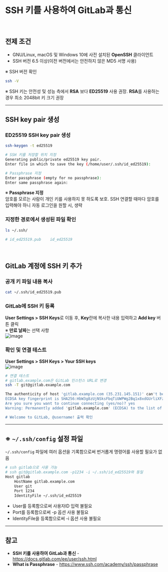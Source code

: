 # SSH 키를 사용하여 GitLab과 통신

<br>

## 전제 조건
- GNU/Linux, macOS 및 Windows 10에 사전 설치된 **OpenSSH** 클라이언트
- SSH 버전 6.5 이상(이전 버전에서는 안전하지 않은 MD5 서명 사용)

※ SSH 버전 확인  
```bash
ssh -V
```

※ SSH 키는 안전성 및 성능 측에서 **RSA** 보다 **ED25519** 사용 권장. **RSA**를 사용하는 경우 최소 2048bit 키 크기 권장

<hr>

## SSH key pair 생성
### ED25519 SSH key pair 생성
```bash
ssh-keygen -t ed25519

# SSH 키를 저장할 위치 지정
Generating public/private ed25519 key pair.
Enter file in which to save the key (/home/user/.ssh/id_ed25519):

# Passphrase 지정
Enter passphrase (empty for no passphrase):
Enter same passphrase again:
```

※ **Passphrase 지정**  
암호를 모르는 사람이 개인 키를 사용하지 못 하도록 보호. SSH 연결할 때마다 암호를 입력해야 하니 자동 로그인을 원할 시, 생략

### 지정한 경로에서 생성된 파일 확인
```bash
ls ~/.ssh/

# id_ed25519.pub    id_ed25519
```

<br>

## GitLab 계정에 SSH 키 추가
### 공개 키 파일 내용 복사
```bash
cat ~/.ssh/id_ed25519.pub
```

### GitLab에 SSH 키 등록
**User Settings > SSH Keys**로 이동 후, **Key**란에 복사한 내용 입력하고 **Add key** 버튼 클릭  
※ **만료 날짜**는 선택 사항  
![image](https://user-images.githubusercontent.com/46125158/184799488-f40d92bf-d432-4b05-a532-bc92f3907e82.png)

### 확인 및 연결 테스트
**User Settings > SSH Keys > Your SSH keys**  
![image](https://user-images.githubusercontent.com/46125158/184799213-75b24f73-1d46-4f1b-a36e-bcdf99c6d525.png)

```bash
# 연결 테스트
# gitlab.example.com은 GitLab 인스턴스 URL로 변경
ssh -T git@gitlab.example.com

The authenticity of host 'gitlab.example.com (35.231.145.151)' can't be established.
ECDSA key fingerprint is SHA256:HbW3g8zUjNSksFbqTiUWPWg2Bq1x8xdGUrliXFzSnUw.
Are you sure you want to continue connecting (yes/no)? yes
Warning: Permanently added 'gitlab.example.com' (ECDSA) to the list of known hosts.

# Welcome to GitLab, @username! 출력 확인
```

<hr>

## ※ `~/.ssh/config` 설정 파일
`~/.ssh/config` 파일에 여러 옵션을 기록함으로써 번거롭게 명령어를 사용할 필요가 없음

```bash
# ssh gitlab으로 사용 가능
# ssh git@gitlab.example.com -p1234 -i ~/.ssh/id_ed25519와 동일
Host gitlab
    HostName gitlab.example.com
    User git
    Port 1234
    IdentityFile ~/.ssh/id_ed25519
```
- User를 등록함으로써 사용자ID 입력 불필요
- Port를 등록함으로써 -p 옵션 사용 불필요
- IdentityFile을 등록함으로써 -i 옵션 사용 불필요

<hr>

## 참고
- **SSH 키를 사용하여 GitLab과 통신** - https://docs.gitlab.com/ee/user/ssh.html
- **What is Passphrase** - https://www.ssh.com/academy/ssh/passphrase

